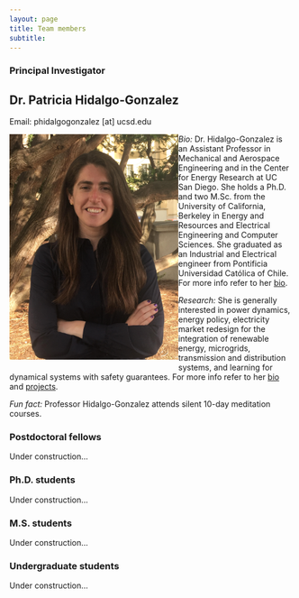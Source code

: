 ```yaml
---
layout: page
title: Team members
subtitle: 
---
```


### Principal Investigator

## Dr. Patricia Hidalgo-Gonzalez
Email: phidalgogonzalez [at] ucsd.edu

<img align="left" src="/assets/img/2019_Hidalgo-Gonzalez.png" width="300" style="padding-bottom: 10px;" style="padding-right: 10px;"/>

*Bio:* Dr. Hidalgo-Gonzalez is an Assistant Professor in Mechanical and Aerospace Engineering and in 
the Center for Energy Research at UC San Diego. She holds a Ph.D. and two M.Sc. from the University of California, 
Berkeley in Energy and Resources and Electrical Engineering and Computer Sciences. 
She graduated as an Industrial and Electrical engineer from Pontificia Universidad 
Católica of Chile. For more info refer to her [bio](phg.md).

*Research:* She is generally interested in power dynamics, energy policy, electricity market redesign for the integration 
of renewable energy, microgrids, transmission and distribution systems, and learning 
for dynamical systems with safety guarantees. For more info refer to her [bio](phg.md) and [projects](projects.md).

*Fun fact:* Professor Hidalgo-Gonzalez attends silent 10-day meditation courses.


### Postdoctoral fellows

Under construction...


### Ph.D. students

Under construction...


### M.S. students

Under construction...

### Undergraduate students

Under construction...




